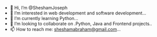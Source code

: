 - 👋 Hi, I’m @SheshamJoseph
- 👀 I’m interested in web development and software development...
- 🌱 I’m currently learning Python...
- 💞️ I’m looking to collaborate on .Python, Java and Frontend projects..
- 📫 How to reach me: sheshamabraham@gmail.com...

<!---
SheshamJoseph/SheshamJoseph is a ✨ special ✨ repository because its `README.md` (this file) appears on your GitHub profile.
You can click the Preview link to take a look at your changes.
--->
